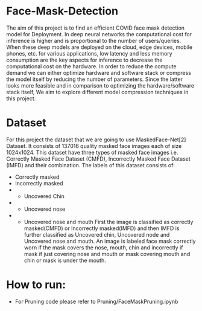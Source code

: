 # Face-Mask-Detection
The aim of this project is to find an efficient COVID face mask detection model for Deployment.
In deep neural networks the computational cost for inference is higher and is proportional to the
number of users/queries. When these deep models are deployed on the cloud, edge devices, mobile
phones, etc. for various applications, low latency and less memory consumption are the key aspects
for inference to decrease the computational cost on the hardware. In order to reduce the compute demand
we can either optimize hardware and software stack or compress the model itself by reducing
the number of parameters. Since the latter looks more feasible and in comparison to optimizing the
hardware/software stack itself, We aim to explore different model compression techniques in this
project.

# Dataset
For this project the dataset that we are going to use MaskedFace-Net[2] Dataset. It consists of
137016 quality masked face images each of size 1024x1024. This dataset have three types of masked
face images i.e. Correctly Masked Face Dataset (CMFD), Incorrectly Masked Face Dataset (IMFD)
and their combination. The labels of this dataset consists of:
* Correctly masked
* Incorrectly masked
* * Uncovered Chin
* * Uncovered nose
* * Uncovered nose and mouth
First the image is classified as correctly masked(CMFD) or Incorrectly masked(IMFD) and then
IMFD is further classified as Uncovered chin, Uncovered node and Uncovered nose and mouth. An
image is labeled face mask correctly worn if the mask covers the nose, mouth, chin and incorrectly
if mask if just covering nose and mouth or mask covering mouth and chin or mask is under the
mouth.

# How to run:
* For Pruning code please refer to Pruning/FaceMaskPruning.ipynb
